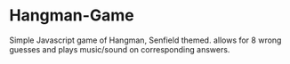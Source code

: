 #                                          Hangman-Game



Simple Javascript game of Hangman, Senfield themed. allows for 8 wrong guesses and plays music/sound on corresponding answers. 
